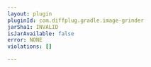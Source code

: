 ```yaml
---
layout: plugin
pluginId: com.diffplug.gradle.image-grinder
jarSha1: INVALID
isJarAvailable: false
error: NONE
violations: []

---
```

